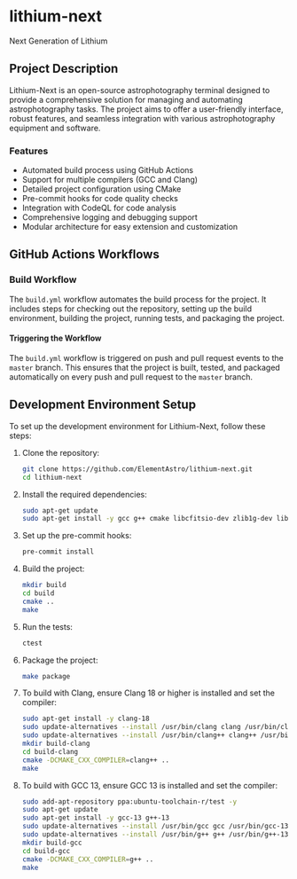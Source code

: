 # lithium-next
Next Generation of Lithium

## Project Description

Lithium-Next is an open-source astrophotography terminal designed to provide a comprehensive solution for managing and automating astrophotography tasks. The project aims to offer a user-friendly interface, robust features, and seamless integration with various astrophotography equipment and software.

### Features

- Automated build process using GitHub Actions
- Support for multiple compilers (GCC and Clang)
- Detailed project configuration using CMake
- Pre-commit hooks for code quality checks
- Integration with CodeQL for code analysis
- Comprehensive logging and debugging support
- Modular architecture for easy extension and customization

## GitHub Actions Workflows

### Build Workflow

The `build.yml` workflow automates the build process for the project. It includes steps for checking out the repository, setting up the build environment, building the project, running tests, and packaging the project.

#### Triggering the Workflow

The `build.yml` workflow is triggered on push and pull request events to the `master` branch. This ensures that the project is built, tested, and packaged automatically on every push and pull request to the `master` branch.

## Development Environment Setup

To set up the development environment for Lithium-Next, follow these steps:

1. Clone the repository:
   ```bash
   git clone https://github.com/ElementAstro/lithium-next.git
   cd lithium-next
   ```

2. Install the required dependencies:
   ```bash
   sudo apt-get update
   sudo apt-get install -y gcc g++ cmake libcfitsio-dev zlib1g-dev libssl-dev libzip-dev libnova-dev libfmt-dev gettext
   ```

3. Set up the pre-commit hooks:
   ```bash
   pre-commit install
   ```

4. Build the project:
   ```bash
   mkdir build
   cd build
   cmake ..
   make
   ```

5. Run the tests:
   ```bash
   ctest
   ```

6. Package the project:
   ```bash
   make package
   ```

7. To build with Clang, ensure Clang 18 or higher is installed and set the compiler:
   ```bash
   sudo apt-get install -y clang-18
   sudo update-alternatives --install /usr/bin/clang clang /usr/bin/clang-18 60
   sudo update-alternatives --install /usr/bin/clang++ clang++ /usr/bin/clang++-18 60
   mkdir build-clang
   cd build-clang
   cmake -DCMAKE_CXX_COMPILER=clang++ ..
   make
   ```

8. To build with GCC 13, ensure GCC 13 is installed and set the compiler:
   ```bash
   sudo add-apt-repository ppa:ubuntu-toolchain-r/test -y
   sudo apt-get update
   sudo apt-get install -y gcc-13 g++-13
   sudo update-alternatives --install /usr/bin/gcc gcc /usr/bin/gcc-13 60
   sudo update-alternatives --install /usr/bin/g++ g++ /usr/bin/g++-13 60
   mkdir build-gcc
   cd build-gcc
   cmake -DCMAKE_CXX_COMPILER=g++ ..
   make
   ```
